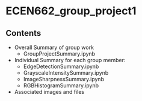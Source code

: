# ECEN662_group_project1

## Contents
* Overall Summary of group work
  - GroupProjectSummary.ipynb
* Individual Summary for each group member:
  - EdgeDetectionSummary.ipynb
  - GrayscaleIntensitySummary.ipynb
  - ImageSharpnessSummary.ipynb
  - RGBHistogramSummary.ipynb
* Associated images and files

